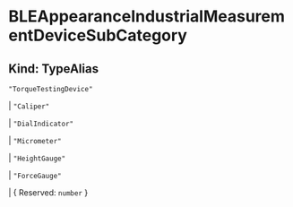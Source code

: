 # **BLEAppearanceIndustrialMeasurementDeviceSubCategory**

## **Kind: TypeAlias**

`"TorqueTestingDevice"`

| `"Caliper"`

| `"DialIndicator"`

| `"Micrometer"`

| `"HeightGauge"`

| `"ForceGauge"`

| { Reserved: `number` }
